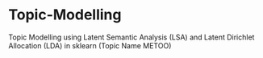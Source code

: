 # Topic-Modelling
Topic Modelling  using Latent Semantic Analysis (LSA) and Latent Dirichlet Allocation (LDA) in sklearn (Topic Name METOO)
